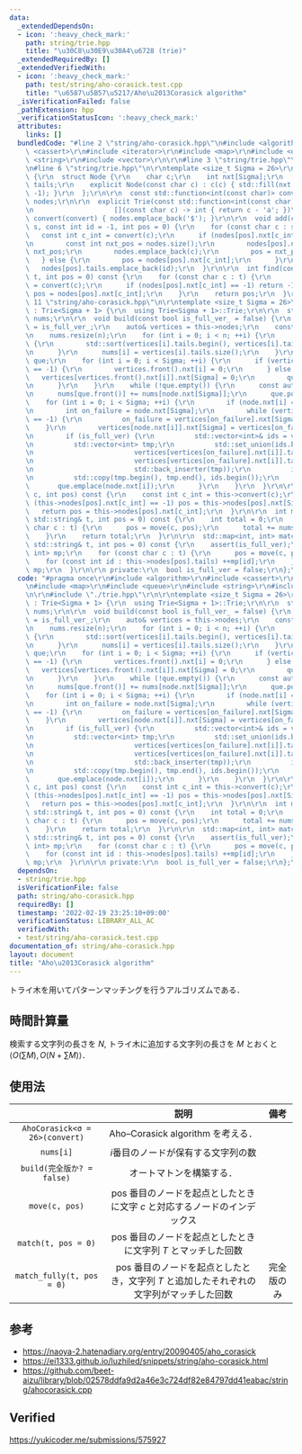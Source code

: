 ```yaml
---
data:
  _extendedDependsOn:
  - icon: ':heavy_check_mark:'
    path: string/trie.hpp
    title: "\u30C8\u30E9\u30A4\u6728 (trie)"
  _extendedRequiredBy: []
  _extendedVerifiedWith:
  - icon: ':heavy_check_mark:'
    path: test/string/aho-corasick.test.cpp
    title: "\u6587\u5B57\u5217/Aho\u2013Corasick algorithm"
  _isVerificationFailed: false
  _pathExtension: hpp
  _verificationStatusIcon: ':heavy_check_mark:'
  attributes:
    links: []
  bundledCode: "#line 2 \"string/aho-corasick.hpp\"\n#include <algorithm>\r\n#include\
    \ <cassert>\r\n#include <iterator>\r\n#include <map>\r\n#include <queue>\r\n#include\
    \ <string>\r\n#include <vector>\r\n\r\n#line 3 \"string/trie.hpp\"\n#include <functional>\r\
    \n#line 6 \"string/trie.hpp\"\n\r\ntemplate <size_t Sigma = 26>\r\nstruct Trie\
    \ {\r\n  struct Node {\r\n    char c;\r\n    int nxt[Sigma];\r\n    std::vector<int>\
    \ tails;\r\n    explicit Node(const char c) : c(c) { std::fill(nxt, nxt + Sigma,\
    \ -1); }\r\n  };\r\n\r\n  const std::function<int(const char)> convert;\r\n  std::vector<Node>\
    \ nodes;\r\n\r\n  explicit Trie(const std::function<int(const char)> convert =\r\
    \n                    [](const char c) -> int { return c - 'a'; })\r\n      :\
    \ convert(convert) { nodes.emplace_back('$'); }\r\n\r\n  void add(const std::string&\
    \ s, const int id = -1, int pos = 0) {\r\n    for (const char c : s) {\r\n   \
    \   const int c_int = convert(c);\r\n      if (nodes[pos].nxt[c_int] == -1) {\r\
    \n        const int nxt_pos = nodes.size();\r\n        nodes[pos].nxt[c_int] =\
    \ nxt_pos;\r\n        nodes.emplace_back(c);\r\n        pos = nxt_pos;\r\n   \
    \   } else {\r\n        pos = nodes[pos].nxt[c_int];\r\n      }\r\n    }\r\n \
    \   nodes[pos].tails.emplace_back(id);\r\n  }\r\n\r\n  int find(const std::string&\
    \ t, int pos = 0) const {\r\n    for (const char c : t) {\r\n      const int c_int\
    \ = convert(c);\r\n      if (nodes[pos].nxt[c_int] == -1) return -1;\r\n     \
    \ pos = nodes[pos].nxt[c_int];\r\n    }\r\n    return pos;\r\n  }\r\n};\r\n#line\
    \ 11 \"string/aho-corasick.hpp\"\n\r\ntemplate <size_t Sigma = 26>\r\nstruct AhoCorasick\
    \ : Trie<Sigma + 1> {\r\n  using Trie<Sigma + 1>::Trie;\r\n\r\n  std::vector<int>\
    \ nums;\r\n\r\n  void build(const bool is_full_ver_ = false) {\r\n    is_full_ver\
    \ = is_full_ver_;\r\n    auto& vertices = this->nodes;\r\n    const int n = vertices.size();\r\
    \n    nums.resize(n);\r\n    for (int i = 0; i < n; ++i) {\r\n      if (is_full_ver)\
    \ {\r\n        std::sort(vertices[i].tails.begin(), vertices[i].tails.end());\r\
    \n      }\r\n      nums[i] = vertices[i].tails.size();\r\n    }\r\n    std::queue<int>\
    \ que;\r\n    for (int i = 0; i < Sigma; ++i) {\r\n      if (vertices.front().nxt[i]\
    \ == -1) {\r\n        vertices.front().nxt[i] = 0;\r\n      } else {\r\n     \
    \   vertices[vertices.front().nxt[i]].nxt[Sigma] = 0;\r\n        que.emplace(vertices.front().nxt[i]);\r\
    \n      }\r\n    }\r\n    while (!que.empty()) {\r\n      const auto& node = vertices[que.front()];\r\
    \n      nums[que.front()] += nums[node.nxt[Sigma]];\r\n      que.pop();\r\n  \
    \    for (int i = 0; i < Sigma; ++i) {\r\n        if (node.nxt[i] == -1) continue;\r\
    \n        int on_failure = node.nxt[Sigma];\r\n        while (vertices[on_failure].nxt[i]\
    \ == -1) {\r\n          on_failure = vertices[on_failure].nxt[Sigma];\r\n    \
    \    }\r\n        vertices[node.nxt[i]].nxt[Sigma] = vertices[on_failure].nxt[i];\r\
    \n        if (is_full_ver) {\r\n          std::vector<int>& ids = vertices[node.nxt[i]].tails;\r\
    \n          std::vector<int> tmp;\r\n          std::set_union(ids.begin(), ids.end(),\r\
    \n                         vertices[vertices[on_failure].nxt[i]].tails.begin(),\r\
    \n                         vertices[vertices[on_failure].nxt[i]].tails.end(),\r\
    \n                         std::back_inserter(tmp));\r\n          ids.resize(tmp.size());\r\
    \n          std::copy(tmp.begin(), tmp.end(), ids.begin());\r\n        }\r\n \
    \       que.emplace(node.nxt[i]);\r\n      }\r\n    }\r\n  }\r\n\r\n  int move(char\
    \ c, int pos) const {\r\n    const int c_int = this->convert(c);\r\n    while\
    \ (this->nodes[pos].nxt[c_int] == -1) pos = this->nodes[pos].nxt[Sigma];\r\n \
    \   return pos = this->nodes[pos].nxt[c_int];\r\n  }\r\n\r\n  int match(const\
    \ std::string& t, int pos = 0) const {\r\n    int total = 0;\r\n    for (const\
    \ char c : t) {\r\n      pos = move(c, pos);\r\n      total += nums[pos];\r\n\
    \    }\r\n    return total;\r\n  }\r\n\r\n  std::map<int, int> match_fully(const\
    \ std::string& t, int pos = 0) const {\r\n    assert(is_full_ver);\r\n    std::map<int,\
    \ int> mp;\r\n    for (const char c : t) {\r\n      pos = move(c, pos);\r\n  \
    \    for (const int id : this->nodes[pos].tails) ++mp[id];\r\n    }\r\n    return\
    \ mp;\r\n  }\r\n\r\n private:\r\n  bool is_full_ver = false;\r\n};\r\n"
  code: "#pragma once\r\n#include <algorithm>\r\n#include <cassert>\r\n#include <iterator>\r\
    \n#include <map>\r\n#include <queue>\r\n#include <string>\r\n#include <vector>\r\
    \n\r\n#include \"./trie.hpp\"\r\n\r\ntemplate <size_t Sigma = 26>\r\nstruct AhoCorasick\
    \ : Trie<Sigma + 1> {\r\n  using Trie<Sigma + 1>::Trie;\r\n\r\n  std::vector<int>\
    \ nums;\r\n\r\n  void build(const bool is_full_ver_ = false) {\r\n    is_full_ver\
    \ = is_full_ver_;\r\n    auto& vertices = this->nodes;\r\n    const int n = vertices.size();\r\
    \n    nums.resize(n);\r\n    for (int i = 0; i < n; ++i) {\r\n      if (is_full_ver)\
    \ {\r\n        std::sort(vertices[i].tails.begin(), vertices[i].tails.end());\r\
    \n      }\r\n      nums[i] = vertices[i].tails.size();\r\n    }\r\n    std::queue<int>\
    \ que;\r\n    for (int i = 0; i < Sigma; ++i) {\r\n      if (vertices.front().nxt[i]\
    \ == -1) {\r\n        vertices.front().nxt[i] = 0;\r\n      } else {\r\n     \
    \   vertices[vertices.front().nxt[i]].nxt[Sigma] = 0;\r\n        que.emplace(vertices.front().nxt[i]);\r\
    \n      }\r\n    }\r\n    while (!que.empty()) {\r\n      const auto& node = vertices[que.front()];\r\
    \n      nums[que.front()] += nums[node.nxt[Sigma]];\r\n      que.pop();\r\n  \
    \    for (int i = 0; i < Sigma; ++i) {\r\n        if (node.nxt[i] == -1) continue;\r\
    \n        int on_failure = node.nxt[Sigma];\r\n        while (vertices[on_failure].nxt[i]\
    \ == -1) {\r\n          on_failure = vertices[on_failure].nxt[Sigma];\r\n    \
    \    }\r\n        vertices[node.nxt[i]].nxt[Sigma] = vertices[on_failure].nxt[i];\r\
    \n        if (is_full_ver) {\r\n          std::vector<int>& ids = vertices[node.nxt[i]].tails;\r\
    \n          std::vector<int> tmp;\r\n          std::set_union(ids.begin(), ids.end(),\r\
    \n                         vertices[vertices[on_failure].nxt[i]].tails.begin(),\r\
    \n                         vertices[vertices[on_failure].nxt[i]].tails.end(),\r\
    \n                         std::back_inserter(tmp));\r\n          ids.resize(tmp.size());\r\
    \n          std::copy(tmp.begin(), tmp.end(), ids.begin());\r\n        }\r\n \
    \       que.emplace(node.nxt[i]);\r\n      }\r\n    }\r\n  }\r\n\r\n  int move(char\
    \ c, int pos) const {\r\n    const int c_int = this->convert(c);\r\n    while\
    \ (this->nodes[pos].nxt[c_int] == -1) pos = this->nodes[pos].nxt[Sigma];\r\n \
    \   return pos = this->nodes[pos].nxt[c_int];\r\n  }\r\n\r\n  int match(const\
    \ std::string& t, int pos = 0) const {\r\n    int total = 0;\r\n    for (const\
    \ char c : t) {\r\n      pos = move(c, pos);\r\n      total += nums[pos];\r\n\
    \    }\r\n    return total;\r\n  }\r\n\r\n  std::map<int, int> match_fully(const\
    \ std::string& t, int pos = 0) const {\r\n    assert(is_full_ver);\r\n    std::map<int,\
    \ int> mp;\r\n    for (const char c : t) {\r\n      pos = move(c, pos);\r\n  \
    \    for (const int id : this->nodes[pos].tails) ++mp[id];\r\n    }\r\n    return\
    \ mp;\r\n  }\r\n\r\n private:\r\n  bool is_full_ver = false;\r\n};\r\n"
  dependsOn:
  - string/trie.hpp
  isVerificationFile: false
  path: string/aho-corasick.hpp
  requiredBy: []
  timestamp: '2022-02-19 23:25:10+09:00'
  verificationStatus: LIBRARY_ALL_AC
  verifiedWith:
  - test/string/aho-corasick.test.cpp
documentation_of: string/aho-corasick.hpp
layout: document
title: "Aho\u2013Corasick algorithm"
---
```


トライ木を用いてパターンマッチングを行うアルゴリズムである．


## 時間計算量

検索する文字列の長さを $N$, トライ木に追加する文字列の長さを $M$ とおくと $\langle O(\sum{M}), O(N + \sum{M}) \rangle$．


## 使用法

||説明|備考|
|:--:|:--:|:--:|
|`AhoCorasick<σ = 26>(convert)`|Aho–Corasick algorithm を考える．||
|`nums[i]`|$i$番目のノードが保有する文字列の数||
|`build(完全版か? = false)`|オートマトンを構築する．||
|`move(c, pos)`|$\mathrm{pos}$ 番目のノードを起点としたときに文字 $c$ と対応するノードのインデックス||
|`match(t, pos = 0)`|$\mathrm{pos}$ 番目のノードを起点としたときに文字列 $T$ とマッチした回数||
|`match_fully(t, pos = 0)`|$\mathrm{pos}$ 番目のノードを起点としたとき，文字列 $T$ と追加したそれぞれの文字列がマッチした回数|完全版のみ|


## 参考

- https://naoya-2.hatenadiary.org/entry/20090405/aho_corasick
- https://ei1333.github.io/luzhiled/snippets/string/aho-corasick.html
- https://github.com/beet-aizu/library/blob/02578ddfa9d2a46e3c724df82e84797dd41eabac/string/ahocorasick.cpp


## Verified

https://yukicoder.me/submissions/575927
